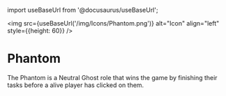 import useBaseUrl from '@docusaurus/useBaseUrl';

<img src={useBaseUrl('/img/Icons/Phantom.png')} alt="Icon" align="left" style={{height: 60}} />
# Phantom

The Phantom is a Neutral Ghost role that wins the game by finishing their tasks before a alive player has clicked on them.
